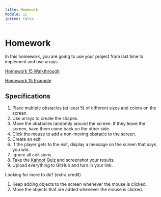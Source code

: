 ```yaml
---
title: Homework
module: 15
jotted: false
---
```


# Homework

In this homework, you are going to use your project from last time to implement and use arrays.

<a href="//youtu.be/0ChP01lq20M" data-lity>Homework 15 Walkthrough</a>

<a href="https://github.com/Montana-Media-Arts/120_CreativeCoding1-Spring2022-Samples/tree/main/Homework%2015" target="_blank">Homework 15 Example</a>

## Specifications

1. Place multiple obstacles (at least 5) of different sizes and colors on the screen.
2. Use arrays to create the shapes.
3. Move the obstacles randomly around the screen.  If they leave the screen, have them come back on the other side.
4. Click the mouse to add a non-moving obstacle to the screen.
5. Create an exit
6. If the player gets to the exit, display a message on the screen that says you win.
7. Ignore all collisions.
8. Take the <a href="https://kahoot.it/challenge/09121383?challenge-id=84387498-97d5-4d82-ae4e-eabb1c94cf58_1638167245589" target="_blank">Kahoot Quiz</a> and screenshot your results.
9. Upload everything to GitHub and turn in your link.

Looking for more to do? (extra credit)

1. Keep adding objects to the screen whenever the mouse is clicked.
2. Move the objects that are added whenever the mouse is clicked.